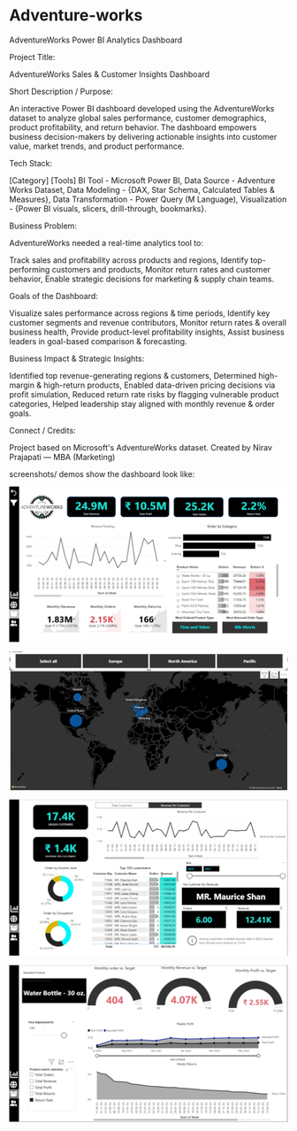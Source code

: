 # Adventure-works
AdventureWorks Power BI Analytics Dashboard

Project Title:

AdventureWorks Sales & Customer Insights Dashboard

Short Description / Purpose:

An interactive Power BI dashboard developed using the AdventureWorks dataset to analyze global sales performance, customer demographics, product profitability, and return behavior. The dashboard empowers business decision-makers by delivering actionable insights into customer value, market trends, and product performance.

Tech Stack:

[Category]  	        [Tools]
BI Tool	-              Microsoft Power BI,
Data Source	-          Adventure Works Dataset,
Data Modeling	-        {DAX, Star Schema, Calculated Tables & Measures},
Data Transformation	-  Power Query (M Language),
Visualization -	       {Power BI visuals, slicers, drill-through, bookmarks}.

Business Problem:

AdventureWorks needed a real-time analytics tool to:

Track sales and profitability across products and regions,
Identify top-performing customers and products,
Monitor return rates and customer behavior,
Enable strategic decisions for marketing & supply chain teams.

Goals of the Dashboard:

Visualize sales performance across regions & time periods,
Identify key customer segments and revenue contributors,
Monitor return rates & overall business health,
Provide product-level profitability insights,
Assist business leaders in goal-based comparison & forecasting.

Business Impact & Strategic Insights:

Identified top revenue-generating regions & customers,
Determined high-margin & high-return products,
Enabled data-driven pricing decisions via profit simulation,
Reduced return rate risks by flagging vulnerable product categories,
Helped leadership stay aligned with monthly revenue & order goals.

Connect / Credits:

Project based on Microsoft's AdventureWorks dataset.
Created by Nirav Prajapati — MBA (Marketing) 

screenshots/ demos
show the dashboard look like:

![EXECUTIVE DASH](https://github.com/niravprajapati2001/Adventure-works/blob/main/EXECUTIVE%20DASH.png)

![Region wise distribution](https://github.com/niravprajapati2001/Adventure-works/blob/main/Region%20wise%20distribution.png)

![Customer details](https://github.com/niravprajapati2001/Adventure-works/blob/main/Customer%20details.png)

![Product details](https://github.com/niravprajapati2001/Adventure-works/blob/main/Product%20details.png)
